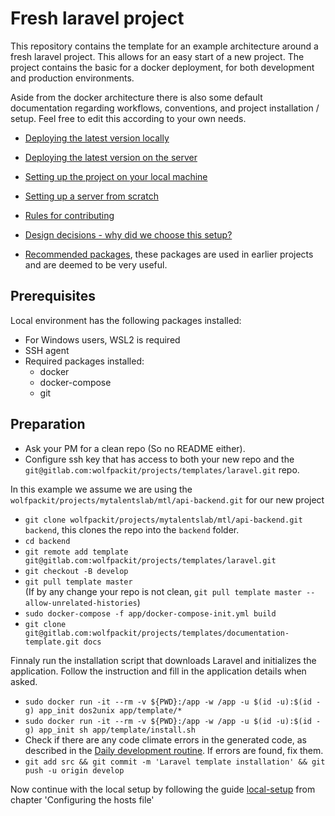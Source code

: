 # Fresh laravel project

This repository contains the template for an example architecture around a fresh laravel project. This allows for an
easy start of a new project. The project contains the basic for a docker deployment, for both development and production
environments.

Aside from the docker architecture there is also some default documentation regarding workflows, conventions, and project
installation / setup. Feel free to edit this according to your own needs.

- [Deploying the latest version locally](docs/local-daily.md)
- [Deploying the latest version on the server](docs/server-daily.md)
- [Setting up the project on your local machine](docs/local-setup.md)
- [Setting up a server from scratch](docs/server-setup.md)
- [Rules for contributing](docs/contribution-rules.md)
- [Design decisions - why did we choose this setup?](docs/design-decisions.md)


- [Recommended packages](docs/template/recommended-packages.md), these packages are used in earlier projects and are deemed to be very useful.

## Prerequisites
Local environment has the following packages installed:
* For Windows users, WSL2 is required
* SSH agent
* Required packages installed:
  * docker
  * docker-compose
  * git

## Preparation
- Ask your PM for a clean repo (So no README either).
- Configure ssh key that has access to both your new repo and the `git@gitlab.com:wolfpackit/projects/templates/laravel.git` repo.

In this example we assume we are using the `wolfpackit/projects/mytalentslab/mtl/api-backend.git` for our new project

- `git clone wolfpackit/projects/mytalentslab/mtl/api-backend.git backend`, this clones the repo into the `backend` folder.
- `cd backend`
- `git remote add template git@gitlab.com:wolfpackit/projects/templates/laravel.git`
- `git checkout -B develop`
- `git pull template master`  
(If by any change your repo is not clean, `git pull template master --allow-unrelated-histories`)
- `sudo docker-compose -f app/docker-compose-init.yml build`
 - `git clone git@gitlab.com:wolfpackit/projects/templates/documentation-template.git docs`

Finnaly run the installation script that downloads Laravel and initializes the application. 
Follow the instruction and fill in the application details when asked.
- `sudo docker run -it --rm -v ${PWD}:/app -w /app -u $(id -u):$(id -g) app_init dos2unix app/template/*`  
- `sudo docker run -it --rm -v ${PWD}:/app -w /app -u $(id -u):$(id -g) app_init sh app/template/install.sh`
- Check if there are any code climate errors in the generated code, as described in the [Daily development routine](docs/local-daily.md#code-climate).
  If errors are found, fix them.
- `git add src && git commit -m 'Laravel template installation' && git push -u origin develop`

Now continue with the local setup by following the guide [local-setup](docs/local-setup.md#Configuring-the-hosts-file) from chapter 'Configuring the hosts file' 
